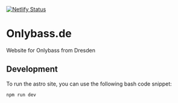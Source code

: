 [![Netlify Status](https://api.netlify.com/api/v1/badges/82d1680d-ea6d-4c49-86c9-fe6e58fb023e/deploy-status)](https://app.netlify.com/sites/onlybass/deploys)

# Onlybass.de

Website for Onlybass from Dresden

## Development

To run the astro site, you can use the following bash code snippet:

```bash
npm run dev
```
